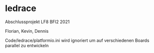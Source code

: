 # ledrace
Abschlussprojekt LF8 BFI2 2021

Florian, Kevin, Dennis


Code/ledrace/platformio.ini wird ignoriert um auf verschiedenen Boards parallel
zu entwickeln 
